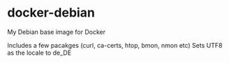 docker-debian
=============

My Debian base image for Docker

Includes a few pacakges (curl, ca-certs, htop, bmon, nmon etc) Sets UTF8 as the locale to de_DE